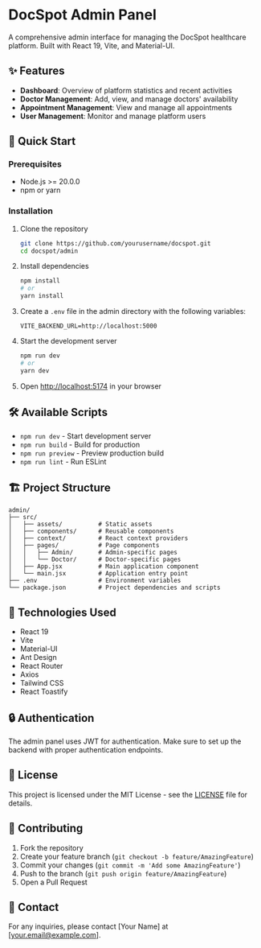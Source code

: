 # DocSpot Admin Panel

A comprehensive admin interface for managing the DocSpot healthcare platform. Built with React 19, Vite, and Material-UI.

## ✨ Features

- **Dashboard**: Overview of platform statistics and recent activities
- **Doctor Management**: Add, view, and manage doctors' availability
- **Appointment Management**: View and manage all appointments
- **User Management**: Monitor and manage platform users

## 🚀 Quick Start

### Prerequisites

- Node.js >= 20.0.0
- npm or yarn

### Installation

1. Clone the repository
   ```bash
   git clone https://github.com/yourusername/docspot.git
   cd docspot/admin
   ```

2. Install dependencies
   ```bash
   npm install
   # or
   yarn install
   ```

3. Create a `.env` file in the admin directory with the following variables:
   ```env
   VITE_BACKEND_URL=http://localhost:5000
   ```

4. Start the development server
   ```bash
   npm run dev
   # or
   yarn dev
   ```

5. Open [http://localhost:5174](http://localhost:5174) in your browser

## 🛠️ Available Scripts

- `npm run dev` - Start development server
- `npm run build` - Build for production
- `npm run preview` - Preview production build
- `npm run lint` - Run ESLint

## 🏗️ Project Structure

```
admin/
├── src/
│   ├── assets/          # Static assets
│   ├── components/      # Reusable components
│   ├── context/         # React context providers
│   ├── pages/           # Page components
│   │   ├── Admin/       # Admin-specific pages
│   │   └── Doctor/      # Doctor-specific pages
│   ├── App.jsx          # Main application component
│   └── main.jsx         # Application entry point
├── .env                 # Environment variables
└── package.json         # Project dependencies and scripts
```

## 🔧 Technologies Used

- React 19
- Vite
- Material-UI
- Ant Design
- React Router
- Axios
- Tailwind CSS
- React Toastify

## 🔒 Authentication

The admin panel uses JWT for authentication. Make sure to set up the backend with proper authentication endpoints.

## 📝 License

This project is licensed under the MIT License - see the [LICENSE](../LICENSE) file for details.

## 🤝 Contributing

1. Fork the repository
2. Create your feature branch (`git checkout -b feature/AmazingFeature`)
3. Commit your changes (`git commit -m 'Add some AmazingFeature'`)
4. Push to the branch (`git push origin feature/AmazingFeature`)
5. Open a Pull Request

## 📧 Contact

For any inquiries, please contact [Your Name] at [your.email@example.com].
